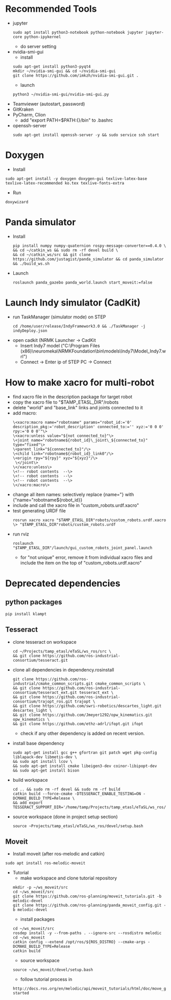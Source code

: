 # Recommended Tools  
* jupyter 
  ```
  sudo apt install python3-notebook python-notebook jupyter jupyter-core python-ipykernel  
  ```
  * do server setting  
* nvidia-smi-gui
  * install  
  ```
  sudo apt-get install python3-pyqt4
  mkdir ~/nvidia-smi-gui && cd ~/nvidia-smi-gui
  git clone https://github.com/imkzh/nvidia-smi-gui.git .
  ```
  * launch  
  ```
  python3 ~/nvidia-smi-gui/nvidia-smi-gui.py
  ```
* Teamviewer (autostart, password)  
* GitKraken  
* PyCharm, Clion  
  * add "export PATH=$PATH:{}/bin" to .bashrc  
* openssh-server  
  ```
  sudo apt-get install openssh-server -y && sudo service ssh start
  ```

# Doxygen
* Install
```
sudo apt-get install -y doxygen doxygen-gui texlive-latex-base texlive-latex-recommended ko.tex texlive-fonts-extra
```

* Run
```
doxywizard
```


# Panda simulator
* Install
  ```
  pip install numpy numpy-quaternion rospy-message-converter==0.4.0 \
  && cd ~/catkin_ws && sudo rm -rf devel build \
  && cd ~/catkin_ws/src && git clone https://github.com/justagist/panda_simulator && cd panda_simulator && ./build_ws.sh  
  ```
* Launch
  ```
  roslaunch panda_gazebo panda_world.launch start_moveit:=false   
  ```

# Launch Indy simulator (CadKit)
* run TaskManager (simulator mode)  on STEP
  ```
  cd /home/user/release/IndyFramework3.0 && ./TaskManager -j indyDeploy.json
  ```
* open cadkit (NRMK Launcher -> CadKit
  * Insert Indy7 model ("C:\Program Files (x86)\neuromeka\NRMKFoundation\bin\models\Indy7\Model_Indy7.wrl")
  * Connect -> Enter ip of STEP PC -> Connect

  
# How to make xacro for multi-robot  
* find xacro file in the description package for target robot  
* copy the xacro file to "$TAMP_ETASL_DIR"/robots  
* delete "world" and "base_link" links and joints connected to it  
* add macro:  
  ```
  \<xacro:macro name="robotname" params="robot_id:='0' description_pkg:='robot_description' connected_to:='' xyz:='0 0 0' rpy:='0 0 0'"\>  
  \<xacro:unless value="${not connected_to}"\>  
  \<joint name="robotname${robot_id}\_joint\_${connected_to}" type="fixed"\>  
  \<parent link="${connected_to}"/\>  
  \<child link="robotname${robot_id}_link0"/\>  
  \<origin rpy="${rpy}" xyz="${xyz}"/\>  
   \</joint\>  
  \</xacro:unless\>  
  \<!-- robot contents  --\>  
  \<!-- robot contents  --\>  
  \<!-- robot contents  --\>  
  \</xacro:macro\>  
  ```
* change all item names: selectively replace {name="} with {"name="robotname${robot_id}}  
* include and call the xacro file in "custom_robots.urdf.xacro"  
* test generating URDF file  
  ```
  rosrun xacro xacro "$TAMP_ETASL_DIR"robots/custom_robots.urdf.xacro \> "$TAMP_ETASL_DIR"robots/custom_robots.urdf  
  ```
* run rviz  
  ```
  roslaunch "$TAMP_ETASL_DIR"/launch/gui_custom_robots_joint_panel.launch  
  ```
  * for "not unique" error, remove it from individual xacro files and include the item on the top of "custom_robots.urdf.xacro"  


# Deprecated dependencies  

## python packages  
```
pip install klampt
```

## Tesseract  
* clone tesseract on workspace  
  ```
  cd ~/Projects/tamp_etasl/eTaSL/ws_ros/src \
  && git clone https://github.com/ros-industrial-consortium/tesseract.git  
  ```
   
* clone all dependencies in dependency.rosinstall  
  ```
  git clone https://github.com/ros-industrial/cmake_common_scripts.git cmake_common_scripts \
  && git clone https://github.com/ros-industrial-consortium/tesseract_ext.git tesseract_ext \
  && git clone https://github.com/ros-industrial-consortium/trajopt_ros.git trajopt \
  && git clone https://github.com/swri-robotics/descartes_light.git  descartes_light \
  && git clone https://github.com/Jmeyer1292/opw_kinematics.git opw_kinematics \
  && git clone https://github.com/ethz-adrl/ifopt.git ifopt  
  ```
  * check if any other dependency is added on recent version.
  
* install base dependency
  ```
  sudo apt-get install gcc g++ gfortran git patch wget pkg-config liblapack-dev libmetis-dev \
  && sudo apt install lcov \
  && sudo apt-get install cmake libeigen3-dev coinor-libipopt-dev
  && sudo apt-get install bison  
  ```

* build workspace
  ```
  cd .. && sudo rm -rf devel && sudo rm -rf build
  catkin build --force-cmake -DTESSERACT_ENABLE_TESTING=ON -DCMAKE_BUILD_TYPE=Release \
  && add export TESSERACT_SUPPORT_DIR='/home/tamp/Projects/tamp_etasl/eTaSL/ws_ros/devel/share/tesseract_support'  
  ```
  
* source workspace (done in project setup section)
  ```
  source ~Projects/tamp_etasl/eTaSL/ws_ros/devel/setup.bash
  ``` 
  
## Moveit
* Install moveit (after ros-melodic and catkin)
```
sudo apt install ros-melodic-moveit
```

* Tutorial
  * make workspace and clone tutorial repository
  ```
  mkdir -p ~/ws_moveit/src
  cd ~/ws_moveit/src
  git clone https://github.com/ros-planning/moveit_tutorials.git -b melodic-devel
  git clone https://github.com/ros-planning/panda_moveit_config.git -b melodic-devel
  ```
  * install packages
  ```
  cd ~/ws_moveit/src
  rosdep install -y --from-paths . --ignore-src --rosdistro melodic
  cd ~/ws_moveit
  catkin config --extend /opt/ros/${ROS_DISTRO} --cmake-args -DCMAKE_BUILD_TYPE=Release
  catkin build
  ```
  * source workspace
  ```
  source ~/ws_moveit/devel/setup.bash
  ```
  * follow tutorial process in 
  ``` 
  http://docs.ros.org/en/melodic/api/moveit_tutorials/html/doc/move_group_python_interface/move_group_python_interface_tutorial.html#getting-started
  ```